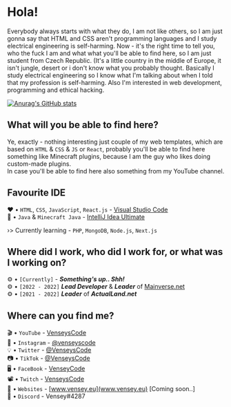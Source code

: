 # Hola!

Everybody always starts with what they do, I am not like others, so I am just gonna say that HTML and CSS aren't programming languages and I study electrical engineering is self-harming. Now - it's the right time to tell you, who the fuck I am and what what you'll be able to find here, so I am just student from Czech Republic. (It's a little country in the middle of Europe, it isn't jungle, desert or i don't know what you probably thought. Basically I study electrical engineering so I know what I'm talking about when I told that my profession is self-harming. Also I'm interested in web development, programming and ethical hacking. 

[![Anurag's GitHub stats](https://github-readme-stats.vercel.app/api?username=venseyscode)](https://github.com/anuraghazra/github-readme-stats)

## What will you be able to find here?

Ye, exactly - nothing interesting just couple of my web templates, which are based on `HTML` & `CSS` & `JS` or `React`, probably you'll be able to find here something like Minecraft plugins, because I am the guy who likes doing custom-made plugins.<br>
In case you'll be able to find here also something from my YouTube channel.

## Favourite IDE

❤️ • `HTML`, `CSS`, `JavaScript`, `React.js` - [Visual Studio Code](https://code.visualstudio.com/download) <br>
🧡 • `Java` & `Minecraft Java` - [IntelliJ Idea Ultimate](https://www.jetbrains.com/idea/download/#section=windows) <br>

›> Currently learning - `PHP`, `MongoDB`, `Node.js`, `Next.js` 

## Where did I work, who did I work for, or what was I working on? 

⚙️ • `[Currently]` - ***Something's up.. Shh!*** <br>
⚙️ • `[2022 - 2022]` ***Lead Developer*** & ***Leader*** of [Mainverse.net](www.mainverse.net) <br>
⚙️ • `[2021 - 2022]` ***Leader*** of ***ActualLand.net*** 

## Where can you find me?

🎬 • `YouTube` - [VenseysCode](https://www.youtube.com/channel/UC_lLen-FFlIm3t3i3u5tfWA) <br>
📸 • `Instagram` - [@venseyscode](https://www.instagram.com/venseyscode/) <br>
💡 • `Twitter` - [@VenseysCode](https://twitter.com/VenseysCode) <br>
📷 • `TikTok` - [@VenseysCode](https://www.tiktok.com/@venseyscode) <br>
🖥️ • `FaceBook` - [VenseyCode](https://www.facebook.com/profile.php?id=100080006863609) <br>
📽️ • `Twitch` - [VenseysCode](https://www.twitch.tv/venseyscode) <br>
📌 • `Websites` - [www.vensey.eu](www.vensey.eu) [Coming soon..]<br>
💬 • `Discord` - Vensey#4287
